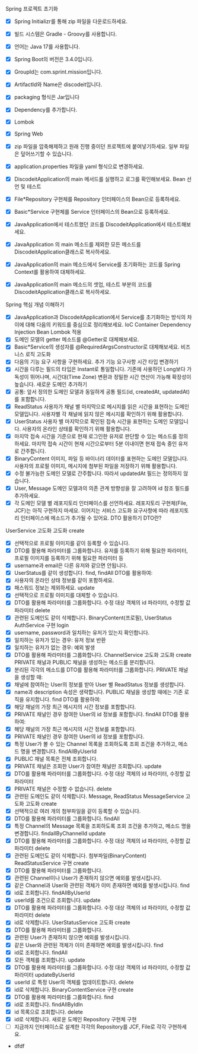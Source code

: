 Spring 프로젝트 초기화

- [x] Spring Initializr를 통해 zip 파일을 다운로드하세요.
- [x] 빌드 시스템은 Gradle - Groovy를 사용합니다.
- [x] 언어는 Java 17를 사용합니다.
- [x] Spring Boot의 버전은 3.4.0입니다.
- [x] GroupId는 com.sprint.mission입니다.
- [x] ArtifactId와 Name은 discodeit입니다.
- [x] packaging 형식은 Jar입니다
- [x] Dependency를 추가합니다.
- [x] Lombok
- [x] Spring Web
- [x] zip 파일을 압축해제하고 원래 진행 중이던 프로젝트에 붙여넣기하세요. 일부 파일은 덮어쓰기할 수 있습니다.
- [x] application.properties 파일을 yaml 형식으로 변경하세요.
- [x] DiscodeitApplication의 main 메서드를 실행하고 로그를 확인해보세요.
  Bean 선언 및 테스트
- [x] File*Repository 구현체를 Repository 인터페이스의 Bean으로 등록하세요.
- [x] Basic*Service 구현체를 Service 인터페이스의 Bean으로 등록하세요.
- [x] JavaApplication에서 테스트했던 코드를 DiscodeitApplication에서 테스트해보세요.
- [x]  JavaApplication 의 main 메소드를 제외한 모든 메소드를 DiscodeitApplication클래스로 복사하세요.

- [x]  JavaApplication의 main 메소드에서 Service를 초기화하는 코드를 Spring Context를 활용하여 대체하세요.
- [x]  JavaApplication의 main 메소드의 셋업, 테스트 부분의 코드를 DiscodeitApplication클래스로 복사하세요.

Spring 핵심 개념 이해하기

- [x] JavaApplication과 DiscodeitApplication에서 Service를 초기화하는 방식의 차이에 대해 다음의 키워드를 중심으로 정리해보세요.
  IoC Container
  Dependency Injection
  Bean
  Lombok 적용
- [x] 도메인 모델의 getter 메소드를 @Getter로 대체해보세요.
- [x] Basic*Service의 생성자를 @RequiredArgsConstructor로 대체해보세요.
  비즈니스 로직 고도화
- [x]  다음의 기능 요구 사항을 구현하세요.
  추가 기능 요구사항
  시간 타입 변경하기
- [x] 시간을 다루는 필드의 타입은 Instant로 통일합니다.
  기존에 사용하던 Long보다 가독성이 뛰어나며, 시간대(Time Zone) 변환과 정밀한 시간 연산이 가능해 확장성이 높습니다.
  새로운 도메인 추가하기
- [x] 공통: 앞서 정의한 도메인 모델과 동일하게 공통 필드(id, createdAt, updatedAt)를 포함합니다.
- [x] ReadStatus
  사용자가 채널 별 마지막으로 메시지를 읽은 시간을 표현하는 도메인 모델입니다. 사용자별 각 채널에 읽지 않은 메시지를 확인하기 위해 활용합니다.
- [x] UserStatus
  사용자 별 마지막으로 확인된 접속 시간을 표현하는 도메인 모델입니다. 사용자의 온라인 상태를 확인하기 위해 활용합니다.
- [x] 마지막 접속 시간을 기준으로 현재 로그인한 유저로 판단할 수 있는 메소드를 정의하세요.
  마지막 접속 시간이 현재 시간으로부터 5분 이내이면 현재 접속 중인 유저로 간주합니다.
- [x] BinaryContent
  이미지, 파일 등 바이너리 데이터를 표현하는 도메인 모델입니다. 사용자의 프로필 이미지, 메시지에 첨부된 파일을 저장하기 위해 활용합니다.
- [x] 수정 불가능한 도메인 모델로 간주합니다. 따라서 updatedAt 필드는 정의하지 않습니다.
- [x] User, Message 도메인 모델과의 의존 관계 방향성을 잘 고려하여 id 참조 필드를 추가하세요.
- [x] 각 도메인 모델 별 레포지토리 인터페이스를 선언하세요.
  레포지토리 구현체(File, JCF)는 아직 구현하지 마세요. 이어지는 서비스 고도화 요구사항에 따라 레포지토리 인터페이스에 메소드가 추가될 수 있어요.
  DTO 활용하기
  DTO란?

UserService 고도화
고도화
create

- [x] 선택적으로 프로필 이미지를 같이 등록할 수 있습니다.
- [x] DTO를 활용해 파라미터를 그룹화합니다.
  유저를 등록하기 위해 필요한 파라미터, 프로필 이미지를 등록하기 위해 필요한 파라미터 등
- [x] username과 email은 다른 유저와 같으면 안됩니다.
- [x] UserStatus를 같이 생성합니다.
  find, findAll
  DTO를 활용하여:
- [x] 사용자의 온라인 상태 정보를 같이 포함하세요.
- [x] 패스워드 정보는 제외하세요.
  update
- [x] 선택적으로 프로필 이미지를 대체할 수 있습니다.
- [x] DTO를 활용해 파라미터를 그룹화합니다.
  수정 대상 객체의 id 파라미터, 수정할 값 파라미터
  delete
- [x] 관련된 도메인도 같이 삭제합니다.
  BinaryContent(프로필), UserStatus
  AuthService 구현
  login
- [x] username, password과 일치하는 유저가 있는지 확인합니다.
- [x] 일치하는 유저가 있는 경우: 유저 정보 반환
- [x] 일치하는 유저가 없는 경우: 예외 발생
- [x] DTO를 활용해 파라미터를 그룹화합니다.
  ChannelService 고도화
  고도화
  create
  PRIVATE 채널과 PUBLIC 채널을 생성하는 메소드를 분리합니다.
- [x] 분리된 각각의 메소드를 DTO를 활용해 파라미터를 그룹화합니다.
  PRIVATE 채널을 생성할 때:
- [x] 채널에 참여하는 User의 정보를 받아 User 별 ReadStatus 정보를 생성합니다.
- [x] name과 description 속성은 생략합니다.
  PUBLIC 채널을 생성할 때에는 기존 로직을 유지합니다.
  find
  DTO를 활용하여:
- [x] 해당 채널의 가장 최근 메시지의 시간 정보를 포함합니다.
- [x] PRIVATE 채널인 경우 참여한 User의 id 정보를 포함합니다.
  findAll
  DTO를 활용하여:
- [x] 해당 채널의 가장 최근 메시지의 시간 정보를 포함합니다.
- [x] PRIVATE 채널인 경우 참여한 User의 id 정보를 포함합니다.
- [x] 특정 User가 볼 수 있는 Channel 목록을 조회하도록 조회 조건을 추가하고, 메소드 명을 변경합니다. findAllByUserId
- [x] PUBLIC 채널 목록은 전체 조회합니다.
- [x] PRIVATE 채널은 조회한 User가 참여한 채널만 조회합니다.
  update
- [x] DTO를 활용해 파라미터를 그룹화합니다.
  수정 대상 객체의 id 파라미터, 수정할 값 파라미터
- [x] PRIVATE 채널은 수정할 수 없습니다.
  delete
- [x] 관련된 도메인도 같이 삭제합니다.
  Message, ReadStatus
  MessageService 고도화
  고도화
  create
- [x] 선택적으로 여러 개의 첨부파일을 같이 등록할 수 있습니다.
- [x] DTO를 활용해 파라미터를 그룹화합니다.
  findAll
- [x] 특정 Channel의 Message 목록을 조회하도록 조회 조건을 추가하고, 메소드 명을 변경합니다. findallByChannelId
  update
- [x] DTO를 활용해 파라미터를 그룹화합니다.
  수정 대상 객체의 id 파라미터, 수정할 값 파라미터
  delete
- [x] 관련된 도메인도 같이 삭제합니다.
  첨부파일(BinaryContent)
  ReadStatusService 구현
  create
- [x] DTO를 활용해 파라미터를 그룹화합니다.
- [x] 관련된 Channel이나 User가 존재하지 않으면 예외를 발생시킵니다.
- [x] 같은 Channel과 User와 관련된 객체가 이미 존재하면 예외를 발생시킵니다.
  find
- [x] id로 조회합니다.
  findAllByUserId
- [x] userId를 조건으로 조회합니다.
  update
- [x] DTO를 활용해 파라미터를 그룹화합니다.
  수정 대상 객체의 id 파라미터, 수정할 값 파라미터
  delete
- [x] id로 삭제합니다.
  UserStatusService 고도화
  create
- [x] DTO를 활용해 파라미터를 그룹화합니다.
- [x] 관련된 User가 존재하지 않으면 예외를 발생시킵니다.
- [x] 같은 User와 관련된 객체가 이미 존재하면 예외를 발생시킵니다.
  find
- [x] id로 조회합니다.
  findAll
- [x] 모든 객체를 조회합니다.
  update
- [x] DTO를 활용해 파라미터를 그룹화합니다.
  수정 대상 객체의 id 파라미터, 수정할 값 파라미터
  updateByUserId
- [x] userId 로 특정 User의 객체를 업데이트합니다.
  delete
- [x] id로 삭제합니다.
  BinaryContentService 구현
  create
- [x] DTO를 활용해 파라미터를 그룹화합니다.
  find
- [x] id로 조회합니다.
  findAllByIdIn
- [x] id 목록으로 조회합니다.
  delete
- [x] id로 삭제합니다.
  새로운 도메인 Repository 구현체 구현
-[ ] 지금까지 인터페이스로 설계한 각각의 Repository를 JCF, File로 각각 구현하세요.
- dfdf